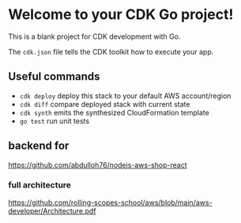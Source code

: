 # Welcome to your CDK Go project!

This is a blank project for CDK development with Go.

The `cdk.json` file tells the CDK toolkit how to execute your app.

## Useful commands

 * `cdk deploy`      deploy this stack to your default AWS account/region
 * `cdk diff`        compare deployed stack with current state
 * `cdk synth`       emits the synthesized CloudFormation template
 * `go test`         run unit tests


## backend for
https://github.com/abdulloh76/nodejs-aws-shop-react

### full architecture
https://github.com/rolling-scopes-school/aws/blob/main/aws-developer/Architecture.pdf
